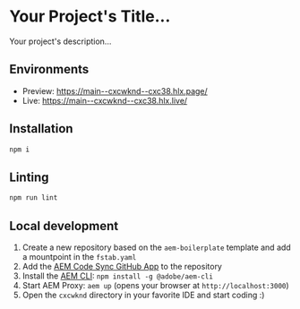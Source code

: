 # Your Project's Title...
Your project's description...

## Environments
- Preview: https://main--cxcwknd--cxc38.hlx.page/
- Live: https://main--cxcwknd--cxc38.hlx.live/

## Installation

```sh
npm i
```

## Linting

```sh
npm run lint
```

## Local development

1. Create a new repository based on the `aem-boilerplate` template and add a mountpoint in the `fstab.yaml`
1. Add the [AEM Code Sync GitHub App](https://github.com/apps/aem-code-sync) to the repository
1. Install the [AEM CLI](https://github.com/adobe/helix-cli): `npm install -g @adobe/aem-cli`
1. Start AEM Proxy: `aem up` (opens your browser at `http://localhost:3000`)
1. Open the `cxcwknd` directory in your favorite IDE and start coding :)
